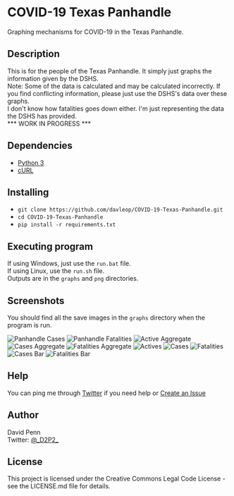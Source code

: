 # COVID-19 Texas Panhandle

Graphing mechanisms for COVID-19 in the Texas Panhandle.

## Description

This is for the people of the Texas Panhandle. It simply just graphs the information given by the DSHS.<br>
Note: Some of the data is calculated and may be calculated incorrectly. If you find conflicting information, please just use the DSHS's data over these graphs. <br>
I don't know how fatalities goes down either. I'm just representing the data the DSHS has provided.<br>
*** WORK IN PROGRESS ***

## Dependencies

* [Python 3](https://www.python.org/)
* [cURL](https://curl.haxx.se/download.html)

## Installing

* `git clone https://github.com/davleop/COVID-19-Texas-Panhandle.git`
* `cd COVID-19-Texas-Panhandle`
* `pip install -r requirements.txt`

## Executing program

If using Windows, just use the `run.bat` file. <br>
If using Linux, use the `run.sh` file. <br>
Outputs are in the `graphs` and `png` directories.

## Screenshots

You should find all the save images in the `graphs` directory when the program is run.

![Panhandle Cases](png/PanhandleCases.png)
![Panhandle Fatalities](png/PanhandleFatalities.png)
![Active Aggregate](png/ActiveCasesEstimateAggregated.png)
![Cases Aggregate](png/CasesAggregated.png)
![Fatalities Aggregate](png/FatalitiesAggregated.png)
![Actives](png/ActiveCasesEstimate.png)
![Cases](png/Cases.png)
![Fatalities](png/Fatalities.png)
![Cases Bar](png/CasesBar.png)
![Fatalities Bar](png/FatalitiesBar.png)

## Help

You can ping me through [Twitter](https://twitter.com/_D2P2_) if you need help or [Create an Issue](https://github.com/davleop/COVID-19-Texas-Panhandle/issues)

## Author

David Penn <br>
Twitter: [@\_D2P2\_](https://twitter.com/_D2P2_)

## License

This project is licensed under the Creative Commons Legal Code License - see the LICENSE.md file for details.
